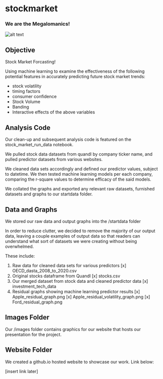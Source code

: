 # stockmarket

### We are the Megalomanics!

![alt text](Images/Mothership.png)

## Objective

Stock Market Forcasting!

Using machine learning to examine the effectiveness of the following potential features in accurately predicting future stock market trends: 

- stock volatility
- timing factors
- consumer confidence
- Stock Volume
- Banding
- Interactive effects of the above variables

## Analysis Code

Our clean-up and subsequent analysis code is featured on the stock_market_run_data notebook.

We pulled stock data datasets from quandl by company ticker name, and pulled predictor datasets from various websites.

We cleaned data sets accordingly and defined our predictor values, subject to datetime. We then tested machine learning models per each company, 
comparing the r-square values to determine efficacy of the said models.

We collated the graphs and exported any relevant raw datasets, furnished datasets and graphs to our startdata folder.


## Data and Graphs

We stored our raw data and output graphs into the /startdata folder

In order to reduce clutter, we decided to remove the majority of our output data, leaving a couple examples of output data
so that readers can understand what sort of datasets we were creating without being overwhelmed.  

These include:

1. Raw data for cleaned data sets for various predictors
    [x] OECD_dasta_2008_to_2020.csv
2. Original stocks dataframe from Quandl
    [x] stocks.csv
3. Our merged dataset from stock data and cleaned predictor data
    [x] investment_tech_data
4. Residual graphs showing machine learning predictor results
    [x] Apple_residual_graph.png
    [x] Apple_residual_volatility_graph.png
    [x] Ford_residual_graph.png

## Images Folder

Our /images folder contains graphics for our website that hosts our presentation for the project.

## Website Folder

We created a github.io hosted website to showcase our work.  Link below:

[insert link later]